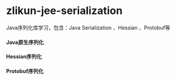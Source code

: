 # zlikun-jee-serialization
Java序列化库学习，包含：Java Serialization 、Hessian 、Protobuf等

#### Java原生序列化


#### Hessian序列化


#### Protobuf序列化